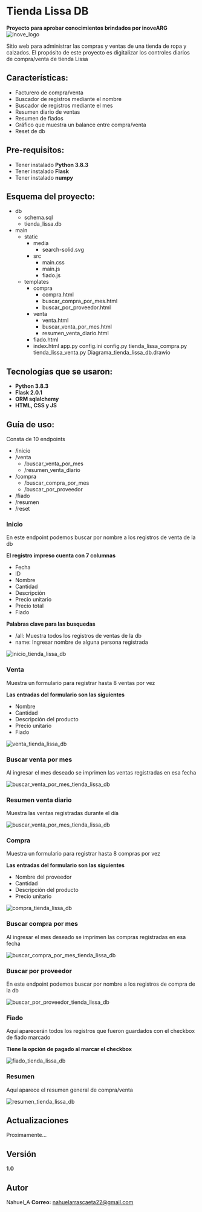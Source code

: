 # Tienda Lissa DB

**Proyecto para aprobar conocimientos brindados por inoveARG**
![inove_logo](https://inove.com.ar/wp-content/uploads/2020/03/cropped-3-1.png)

Sitio web para administrar las compras y ventas de una tienda de ropa y calzados.
El propósito de este proyecto es digitalizar los controles diarios de compra/venta de tienda Lissa

## Características:

- Facturero de compra/venta
- Buscador de registros mediante el nombre
- Buscador de registros mediante el mes
- Resumen diario de ventas
- Resumen de fiados
- Gráfico que muestra un balance entre compra/venta
- Reset de db

## Pre-requisitos:

- Tener instalado **Python 3.8.3**
- Tener instalado **Flask**
- Tener instalado **numpy**

## Esquema del proyecto:

- db
    - schema.sql
    - tienda_lissa.db
- main
    - static
        - media
            - search-solid.svg
        - src
            - main.css
            - main.js
            - fiado.js
    - templates
        - compra
            - compra.html
            - buscar_compra_por_mes.html
            - buscar_por_proveedor.html
        - venta
            - venta.html
            - buscar_venta_por_mes.html
            - resumen_venta_diario.html
        - fiado.html
        - index.html
    app.py
    config.ini
    config.py
    tienda_lissa_compra.py
    tienda_lissa_venta.py
    Diagrama_tienda_lissa_db.drawio

## Tecnologías que se usaron:

- **Python 3.8.3**
- **Flask 2.0.1**
- **ORM sqlalchemy**
- **HTML, CSS y JS**

## Guía de uso:

Consta de 10 endpoints
- /inicio
- /venta
    - /buscar_venta_por_mes
    - /resumen_venta_diario
- /compra
    - /buscar_compra_por_mes
    - /buscar_por_proveedor
- /fiado
- /resumen
- /reset

### Inicio

En este endpoint podemos buscar por nombre a los registros de venta de la db

**El registro impreso cuenta con 7 columnas**
- Fecha
- ID
- Nombre
- Cantidad
- Descripción
- Precio unitario
- Precio total
- Fiado

__Palabras clave para las busquedas__
- /all: Muestra todos los registros de ventas de la db
- name: Ingresar nombre de alguna persona registrada
<!-- Mostrar imagen de la interfaz de inicio -->
![inicio_tienda_lissa_db](https://github.com/NahuelA/Proyecto_programador_py_inove/blob/main/main/static/media/inicio.png)

### Venta

Muestra un formulario para registrar hasta 8 ventas por vez

**Las entradas del formulario son las siguientes**
- Nombre
- Cantidad
- Descripción del producto
- Precio unitario
- Fiado

<!-- Mostrar imagen de la interfaz de venta -->
![venta_tienda_lissa_db](https://github.com/NahuelA/Proyecto_programador_py_inove/blob/main/main/static/media/venta.png)

### Buscar venta por mes

Al ingresar el mes deseado se imprimen las ventas registradas en esa fecha

![buscar_venta_por_mes_tienda_lissa_db](https://github.com/NahuelA/Proyecto_programador_py_inove/blob/main/main/static/media/buscar_por_mes.png)

### Resumen venta diario

Muestra las ventas registradas durante el día

![buscar_venta_por_mes_tienda_lissa_db](https://github.com/NahuelA/Proyecto_programador_py_inove/blob/main/main/static/media/resumen_diario.png)

### Compra

Muestra un formulario para registrar hasta 8 compras por vez

**Las entradas del formulario son las siguientes**
- Nombre del proveedor
- Cantidad
- Descripción del producto
- Precio unitario

![compra_tienda_lissa_db](https://github.com/NahuelA/Proyecto_programador_py_inove/blob/main/main/static/media/compra.png)

### Buscar compra por mes

Al ingresar el mes deseado se imprimen las compras registradas en esa fecha

![buscar_compra_por_mes_tienda_lissa_db](https://github.com/NahuelA/Proyecto_programador_py_inove/blob/main/main/static/media/buscar_compra_por_mes.png)

### Buscar por proveedor

En este endpoint podemos buscar por nombre a los registros de compra de la db

![buscar_por_proveedor_tienda_lissa_db](https://github.com/NahuelA/Proyecto_programador_py_inove/blob/main/main/static/media/buscar_compra.png)

### Fiado

Aquí aparecerán todos los registros que fueron guardados con el checkbox de fiado marcado

**Tiene la opción de pagado al marcar el checkbox**

![fiado_tienda_lissa_db](https://github.com/NahuelA/Proyecto_programador_py_inove/blob/main/main/static/media/fiado.png)

### Resumen

Aquí aparece el resumen general de compra/venta

![resumen_tienda_lissa_db](https://github.com/NahuelA/Proyecto_programador_py_inove/blob/main/main/static/media/grafico.png)

## Actualizaciones

Proximamente...

## Versión

**1.0**

## Autor

Nahuel_A
**Correo:** nahuelarrascaeta22@gmail.com